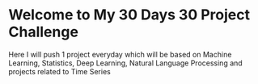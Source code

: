 # Welcome to My 30 Days 30 Project Challenge
Here I will push 1 project everyday which will be based on Machine Learning, Statistics, Deep Learning, Natural Language Processing and projects related to Time Series
